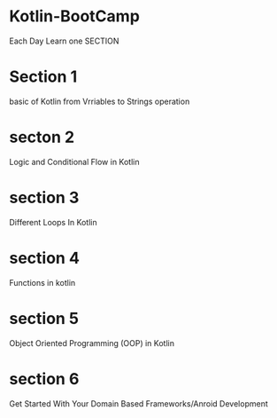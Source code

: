 # Kotlin-BootCamp
Each Day Learn one SECTION
# Section 1
basic of Kotlin from Vrriables to Strings operation
# secton 2
Logic and Conditional Flow in Kotlin
# section 3
Different Loops In Kotlin
# section 4
Functions in kotlin
# section 5
Object Oriented Programming (OOP) in Kotlin
# section 6
Get Started With Your Domain Based Frameworks/Anroid Development
